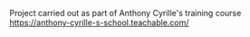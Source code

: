 Project carried out as part of Anthony Cyrille's training course
https://anthony-cyrille-s-school.teachable.com/
